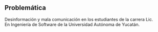 ## Problemática
Desinformación y mala comunicación en los estudiantes de la carrera Lic. En Ingeniería de Software de la Universidad Autónoma de Yucatán.
